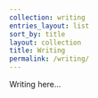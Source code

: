 ```yaml
---
collection: writing
entries_layout: list
sort_by: title
layout: collection
title: Writing 
permalink: /writing/
---
```

Writing here...
